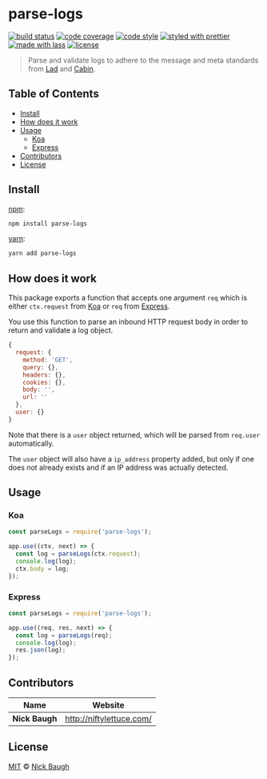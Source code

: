# parse-logs

[![build status](https://img.shields.io/travis/cabinjs/parse-logs.svg)](https://travis-ci.org/cabinjs/parse-logs)
[![code coverage](https://img.shields.io/codecov/c/github/cabinjs/parse-logs.svg)](https://codecov.io/gh/cabinjs/parse-logs)
[![code style](https://img.shields.io/badge/code_style-XO-5ed9c7.svg)](https://github.com/sindresorhus/xo)
[![styled with prettier](https://img.shields.io/badge/styled_with-prettier-ff69b4.svg)](https://github.com/prettier/prettier)
[![made with lass](https://img.shields.io/badge/made_with-lass-95CC28.svg)](https://lass.js.org)
[![license](https://img.shields.io/github/license/cabinjs/parse-logs.svg)](LICENSE)

> Parse and validate logs to adhere to the message and meta standards from [Lad][] and [Cabin][].


## Table of Contents

* [Install](#install)
* [How does it work](#how-does-it-work)
* [Usage](#usage)
  * [Koa](#koa)
  * [Express](#express)
* [Contributors](#contributors)
* [License](#license)


## Install

[npm][]:

```sh
npm install parse-logs
```

[yarn][]:

```sh
yarn add parse-logs
```


## How does it work

This package exports a function that accepts one argument `req` which is either `ctx.request` from [Koa][] or `req` from [Express][].

You use this function to parse an inbound HTTP request body in order to return and validate a log object.

```js
{
  request: {
    method: 'GET',
    query: {},
    headers: {},
    cookies: {},
    body: '',
    url: ''
  },
  user: {}
}
```

Note that there is a `user` object returned, which will be parsed from `req.user` automatically.

The `user` object will also have a `ip_address` property added, but only if one does not already exists and if an IP address was actually detected.


## Usage

### Koa

```js
const parseLogs = require('parse-logs');

app.use((ctx, next) => {
  const log = parseLogs(ctx.request);
  console.log(log);
  ctx.body = log;
});
```

### Express

```js
const parseLogs = require('parse-logs');

app.use((req, res, next) => {
  const log = parseLogs(req);
  console.log(log);
  res.json(log);
});
```


## Contributors

| Name           | Website                    |
| -------------- | -------------------------- |
| **Nick Baugh** | <http://niftylettuce.com/> |


## License

[MIT](LICENSE) © [Nick Baugh](http://niftylettuce.com/)


## 

[npm]: https://www.npmjs.com/

[yarn]: https://yarnpkg.com/

[cabin]: https://cabinjs.com

[lad]: https://lad.js.org

[koa]: https://koajs.com

[express]: https://expressjs.com
